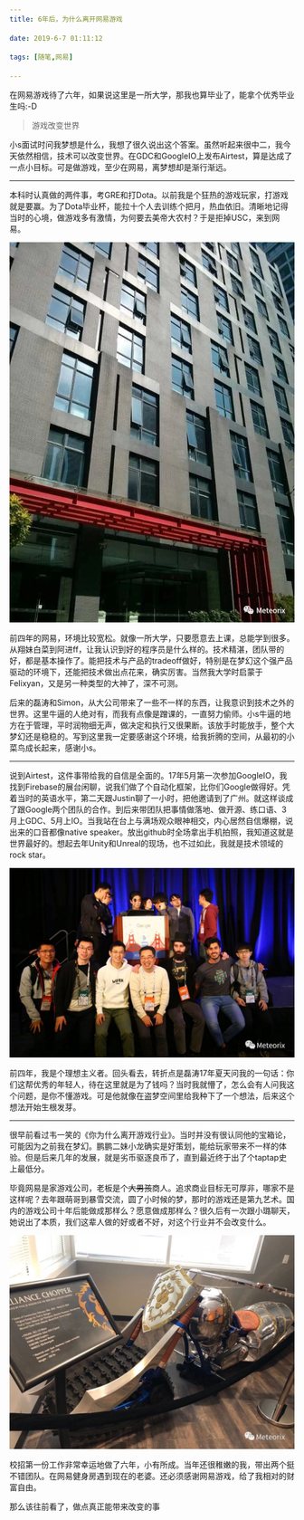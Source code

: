 ```yaml
---
title: 6年后，为什么离开网易游戏

date: 2019-6-7 01:11:12

tags: [随笔,网易]

---
```


在网易游戏待了六年，如果说这里是一所大学，那我也算毕业了，能拿个优秀毕业生吗:-D

> 游戏改变世界

小s面试时问我梦想是什么，我想了很久说出这个答案。虽然听起来很中二，我今天依然相信，技术可以改变世界。在GDC和GoogleIO上发布Airtest，算是达成了一点小目标。可是做游戏，至少在网易，离梦想却是渐行渐远。

---

本科时认真做的两件事，考GRE和打Dota。以前我是个狂热的游戏玩家，打游戏就是要赢。为了Dota毕业杯，能拉十个人去训练个把月，热血依旧。清晰地记得当时的心境，做游戏多有激情，为何要去美帝大农村？于是拒掉USC，来到网易。

<!-- more -->

![image](/images/netease-games/0.jpeg)

前四年的网易，环境比较宽松。就像一所大学，只要愿意去上课，总能学到很多。从翔妹白菜到阿进ff，让我认识到好的程序员是什么样的。技术精湛，团队带的好，都是基本操作了。能把技术与产品的tradeoff做好，特别是在梦幻这个强产品驱动的环境下，还能把技术做出点花来，确实厉害。当然我大学时启蒙于Felixyan，又是另一种类型的大神了，深不可测。

后来的磊涛和Simon，从大公司带来了一些不一样的东西，让我意识到技术之外的世界。这里牛逼的人绝对有，而我有点像是蹭课的，一直努力偷师。小s牛逼的地方在于管理，平时润物细无声，做决定和执行又很果断。该放手时能放手，整个大梦幻还是稳稳的。写到这里我一定要感谢这个环境，给我折腾的空间，从最初的小菜鸟成长起来，感谢小s。

---

说到Airtest，这件事带给我的自信是全面的。17年5月第一次参加GoogleIO，我找到Firebase的展台闲聊，说我们做了个自动化框架，比你们Google做得好。凭着当时的英语水平，第二天跟Justin聊了一小时，把他邀请到了广州。就这样谈成了跟Google两个团队的合作。到后来带团队把事情做落地、做开源、练口语、3月上GDC、5月上IO。当我站在台上与满场观众眼神相交，内心居然自信爆棚，说出来的口音都像native speaker。放出github时全场拿出手机拍照，我知道这就是世界最好的。想起去年Unity和Unreal的现场，也不过如此，我就是技术领域的rock star。

![image](/images/netease-games/1.jpeg)

前四年，我是个理想主义者。回头看去，转折点是磊涛17年夏天问我的一句话：你们这帮优秀的年轻人，待在这里就是为了钱吗？当时我就懵了，怎么会有人问我这个问题，是你不懂游戏。可是他就像在盗梦空间里给我种下了一个想法，后来这个想法开始生根发芽。

---

很早前看过韦一笑的《你为什么离开游戏行业》。当时并没有很认同他的宝箱论，可能因为之前我在梦幻。鹏鹏二妹小龙确实是好策划，能给玩家带来不一样的体验。但是后来几年的发展，就是劣币驱逐良币了，直到最近终于出了个taptap史上最低分。

毕竟网易是家游戏公司，老板是个~~大男孩~~商人。追求商业目标无可厚非，哪家不是这样呢？去年跟萌哥到暴雪交流，圆了小时候的梦，那时的游戏还是第九艺术。国内的游戏公司十年后能做成那样么？愿意做成那样么？很久后有一次跟小璐聊天，她说出了本质，我们这辈人做的好或者不好，对这个行业并不会改变什么。

![image](/images/netease-games/2.jpeg)

校招第一份工作非常幸运地做了六年，小有所成。当年还很稚嫩的我，带出两个挺不错团队。在网易健身房遇到现在的老婆。还必须感谢网易游戏，给了我相对的财富自由。

那么该往前看了，做点真正能带来改变的事
